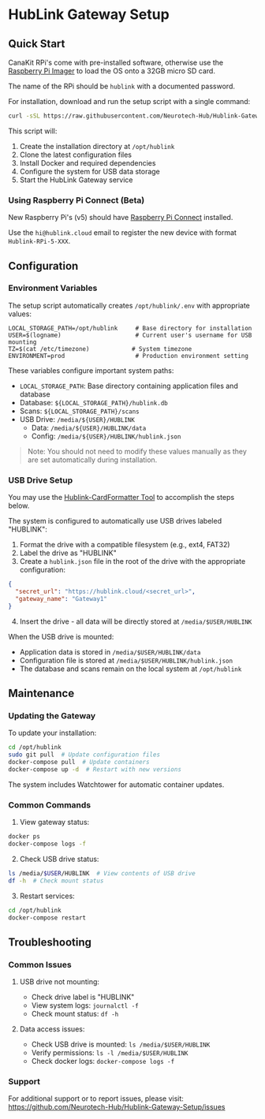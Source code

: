 # HubLink Gateway Setup

## Quick Start

CanaKit RPi's come with pre-installed software, otherwise use the [Raspberry Pi Imager](https://www.raspberrypi.com/software/) to load the OS onto a 32GB micro SD card.

The name of the RPi should be `hublink` with a documented password.

For installation, download and run the setup script with a single command:
```bash
curl -sSL https://raw.githubusercontent.com/Neurotech-Hub/Hublink-Gateway-Setup/main/setup.sh | sudo bash
```

This script will:
1. Create the installation directory at `/opt/hublink`
2. Clone the latest configuration files
3. Install Docker and required dependencies
4. Configure the system for USB data storage
5. Start the HubLink Gateway service

### Using Raspberry Pi Connect (Beta)

New Raspberry Pi's (v5) should have [Raspberry Pi Connect](https://www.raspberrypi.com/software/connect/) installed.

Use the `hi@hublink.cloud` email to register the new device with format `Hublink-RPi-5-XXX`.

## Configuration

### Environment Variables

The setup script automatically creates `/opt/hublink/.env` with appropriate values:
```env
LOCAL_STORAGE_PATH=/opt/hublink     # Base directory for installation
USER=$(logname)                     # Current user's username for USB mounting
TZ=$(cat /etc/timezone)            # System timezone
ENVIRONMENT=prod                    # Production environment setting
```

These variables configure important system paths:
- `LOCAL_STORAGE_PATH`: Base directory containing application files and database
- Database: `${LOCAL_STORAGE_PATH}/hublink.db`
- Scans: `${LOCAL_STORAGE_PATH}/scans`
- USB Drive: `/media/${USER}/HUBLINK`
  - Data: `/media/${USER}/HUBLINK/data`
  - Config: `/media/${USER}/HUBLINK/hublink.json`

> Note: You should not need to modify these values manually as they are set automatically during installation.

### USB Drive Setup

You may use the [Hublink-CardFormatter Tool](https://github.com/Neurotech-Hub/Hublink-CardFormatter) to accomplish the steps below.

The system is configured to automatically use USB drives labeled "HUBLINK":
1. Format the drive with a compatible filesystem (e.g., ext4, FAT32)
2. Label the drive as "HUBLINK"
3. Create a `hublink.json` file in the root of the drive with the appropriate configuration:
```json  
{
  "secret_url": "https://hublink.cloud/<secret_url>",
  "gateway_name": "Gateway1"
}
```
4. Insert the drive - all data will be directly stored at `/media/$USER/HUBLINK`

When the USB drive is mounted:
- Application data is stored in `/media/$USER/HUBLINK/data`
- Configuration file is stored at `/media/$USER/HUBLINK/hublink.json`
- The database and scans remain on the local system at `/opt/hublink`

## Maintenance

### Updating the Gateway

To update your installation:
```bash
cd /opt/hublink
sudo git pull  # Update configuration files
docker-compose pull  # Update containers
docker-compose up -d  # Restart with new versions
```

The system includes Watchtower for automatic container updates.

### Common Commands

1. View gateway status:
```bash
docker ps
docker-compose logs -f
```

2. Check USB drive status:
```bash
ls /media/$USER/HUBLINK  # View contents of USB drive
df -h  # Check mount status
```

3. Restart services:
```bash
cd /opt/hublink
docker-compose restart
```

## Troubleshooting

### Common Issues

1. USB drive not mounting:
   - Check drive label is "HUBLINK"
   - View system logs: `journalctl -f`
   - Check mount status: `df -h`

2. Data access issues:
   - Check USB drive is mounted: `ls /media/$USER/HUBLINK`
   - Verify permissions: `ls -l /media/$USER/HUBLINK`
   - Check docker logs: `docker-compose logs -f`

### Support

For additional support or to report issues, please visit:
https://github.com/Neurotech-Hub/Hublink-Gateway-Setup/issues